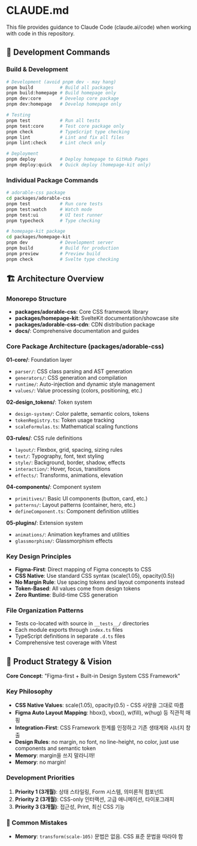 # CLAUDE.md

This file provides guidance to Claude Code (claude.ai/code) when working with code in this repository.

## 🔧 Development Commands

### Build & Development
```bash
# Development (avoid pnpm dev - may hang)
pnpm build          # Build all packages
pnpm build:homepage # Build homepage only
pnpm dev:core       # Develop core package
pnpm dev:homepage   # Develop homepage only

# Testing
pnpm test           # Run all tests
pnpm test:core      # Test core package only
pnpm check          # TypeScript type checking
pnpm lint           # Lint and fix all files
pnpm lint:check     # Lint check only

# Deployment
pnpm deploy         # Deploy homepage to GitHub Pages
pnpm deploy:quick   # Quick deploy (homepage-kit only)
```

### Individual Package Commands
```bash
# adorable-css package
cd packages/adorable-css
pnpm test           # Run core tests
pnpm test:watch     # Watch mode
pnpm test:ui        # UI test runner
pnpm typecheck      # Type checking

# homepage-kit package
cd packages/homepage-kit
pnpm dev            # Development server
pnpm build          # Build for production
pnpm preview        # Preview build
pnpm check          # Svelte type checking
```

## 🏗️ Architecture Overview

### Monorepo Structure
- **packages/adorable-css**: Core CSS framework library
- **packages/homepage-kit**: SvelteKit documentation/showcase site
- **packages/adorable-css-cdn**: CDN distribution package
- **docs/**: Comprehensive documentation and guides

### Core Package Architecture (packages/adorable-css)

**01-core/**: Foundation layer
- `parser/`: CSS class parsing and AST generation
- `generators/`: CSS generation and compilation
- `runtime/`: Auto-injection and dynamic style management
- `values/`: Value processing (colors, positioning, etc.)

**02-design_tokens/**: Token system
- `design-system/`: Color palette, semantic colors, tokens
- `tokenRegistry.ts`: Token usage tracking
- `scaleFormulas.ts`: Mathematical scaling functions

**03-rules/**: CSS rule definitions
- `layout/`: Flexbox, grid, spacing, sizing rules
- `text/`: Typography, font, text styling
- `style/`: Background, border, shadow, effects
- `interaction/`: Hover, focus, transitions
- `effects/`: Transforms, animations, elevation

**04-components/**: Component system
- `primitives/`: Basic UI components (button, card, etc.)
- `patterns/`: Layout patterns (container, hero, etc.)
- `defineComponent.ts`: Component definition utilities

**05-plugins/**: Extension system
- `animations/`: Animation keyframes and utilities
- `glassmorphism/`: Glassmorphism effects

### Key Design Principles
- **Figma-First**: Direct mapping of Figma concepts to CSS
- **CSS Native**: Use standard CSS syntax (scale(1.05), opacity(0.5))
- **No Margin Rule**: Use spacing tokens and layout components instead
- **Token-Based**: All values come from design tokens
- **Zero Runtime**: Build-time CSS generation

### File Organization Patterns
- Tests co-located with source in `__tests__/` directories
- Each module exports through `index.ts` files
- TypeScript definitions in separate `.d.ts` files
- Comprehensive test coverage with Vitest

## 🎯 Product Strategy & Vision

**Core Concept**: "Figma-first + Built-in Design System CSS Framework"

### Key Philosophy
- **CSS Native Values**: scale(1.05), opacity(0.5) - CSS 사양을 그대로 따름
- **Figma Auto Layout Mapping**: hbox(), vbox(), w(fill), w(hug) 등 직관적 매핑
- **Integration-First**: CSS Framework 한계를 인정하고 기존 생태계와 시너지 창출
- **Design Rules**: no margin, no font, no line-height, no color, just use components and semantic token
- **Memory**: margin을 쓰지 말라니까!
- **Memory**: no margin!

### Development Priorities
1. **Priority 1 (3개월)**: 상태 스타일링, Form 시스템, 의미론적 컴포넌트
2. **Priority 2 (3개월)**: CSS-only 인터랙션, 고급 애니메이션, 타이포그래피
3. **Priority 3 (3개월)**: 접근성, Print, 최신 CSS 기능

### 🚫 Common Mistakes
- **Memory**: `transform(scale-105)` 문법은 없음. CSS 표준 문법을 따라야 함